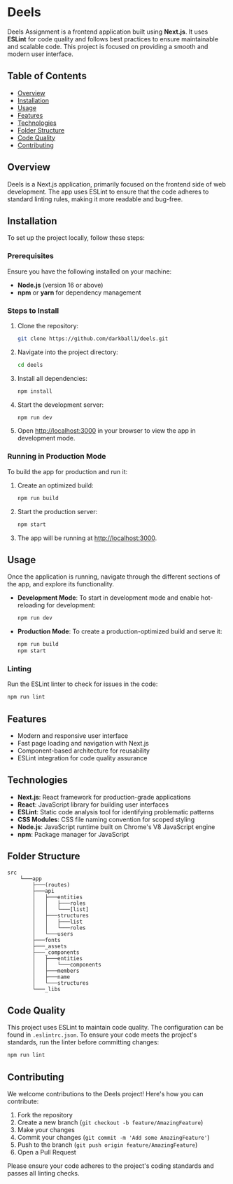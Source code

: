 # Deels
Deels Assignment is a frontend application built using **Next.js**. It uses **ESLint** for code quality and follows best practices to ensure maintainable and scalable code. This project is focused on providing a smooth and modern user interface.

## Table of Contents
- [Overview](#overview)
- [Installation](#installation)
- [Usage](#usage)
- [Features](#features)
- [Technologies](#technologies)
- [Folder Structure](#folder-structure)
- [Code Quality](#code-quality)
- [Contributing](#contributing)

## Overview
Deels is a Next.js application, primarily focused on the frontend side of web development. The app uses ESLint to ensure that the code adheres to standard linting rules, making it more readable and bug-free.

## Installation
To set up the project locally, follow these steps:

### Prerequisites
Ensure you have the following installed on your machine:
- **Node.js** (version 16 or above)
- **npm** or **yarn** for dependency management

### Steps to Install
1. Clone the repository:
    ```bash
    git clone https://github.com/darkball1/deels.git
    ```
2. Navigate into the project directory:
    ```bash
    cd deels
    ```
3. Install all dependencies:
    ```bash
    npm install
    ```
4. Start the development server:
    ```bash
    npm run dev
    ```
5. Open [http://localhost:3000](http://localhost:3000) in your browser to view the app in development mode.

### Running in Production Mode
To build the app for production and run it:
1. Create an optimized build:
    ```bash
    npm run build
    ```
2. Start the production server:
    ```bash
    npm start
    ```
3. The app will be running at [http://localhost:3000](http://localhost:3000).

## Usage
Once the application is running, navigate through the different sections of the app, and explore its functionality.
- **Development Mode**: To start in development mode and enable hot-reloading for development:
    ```bash
    npm run dev
    ```
- **Production Mode**: To create a production-optimized build and serve it:
    ```bash
    npm run build
    npm start
    ```

### Linting
Run the ESLint linter to check for issues in the code:
```bash
npm run lint
```

## Features
- Modern and responsive user interface
- Fast page loading and navigation with Next.js
- Component-based architecture for reusability
- ESLint integration for code quality assurance

## Technologies
- **Next.js**: React framework for production-grade applications
- **React**: JavaScript library for building user interfaces
- **ESLint**: Static code analysis tool for identifying problematic patterns
- **CSS Modules**: CSS file naming convention for scoped styling
- **Node.js**: JavaScript runtime built on Chrome's V8 JavaScript engine
- **npm**: Package manager for JavaScript

## Folder Structure
```
src
    └───app
        ├───(routes)
        ├───api
        │   ├───entities
        │   │   ├───roles
        │   │   └───[list]
        │   ├───structures
        │   │   ├───list
        │   │   └───roles
        │   └───users
        ├───fonts
        ├───_assets
        ├───_components
        │   ├───entities
        │   │   └───components
        │   ├───members
        │   ├───name
        │   └───structures
        └───_libs
```

## Code Quality
This project uses ESLint to maintain code quality. The configuration can be found in `.eslintrc.json`. To ensure your code meets the project's standards, run the linter before committing changes:

```bash
npm run lint
```

## Contributing
We welcome contributions to the Deels project! Here's how you can contribute:

1. Fork the repository
2. Create a new branch (`git checkout -b feature/AmazingFeature`)
3. Make your changes
4. Commit your changes (`git commit -m 'Add some AmazingFeature'`)
5. Push to the branch (`git push origin feature/AmazingFeature`)
6. Open a Pull Request

Please ensure your code adheres to the project's coding standards and passes all linting checks.
